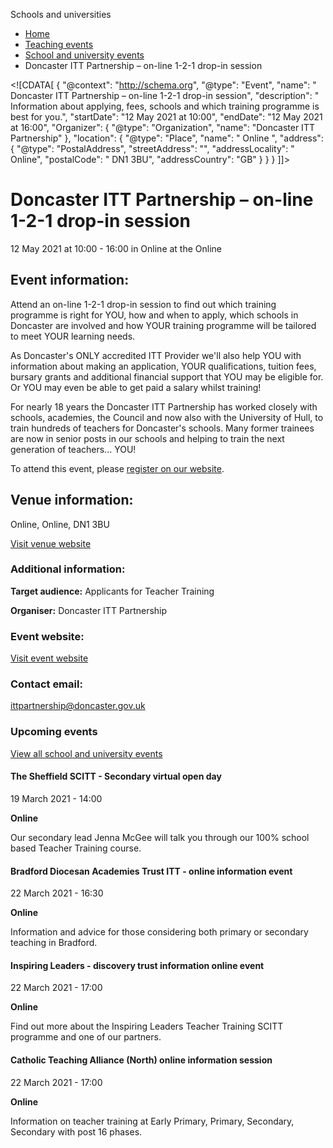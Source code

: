 Schools and universities

*   [Home](/)
*   [Teaching events](/teaching-events)
*   [School and university events](/teaching-events/training-provider-events)
*   Doncaster ITT Partnership – on-line 1-2-1 drop-in session

<!\[CDATA\[ { "@context": "http://schema.org", "@type": "Event", "name": " Doncaster ITT Partnership – on-line 1-2-1 drop-in session", "description": " Information about applying, fees, schools and which training programme is best for you.", "startDate": "12 May 2021 at 10:00", "endDate": "12 May 2021 at 16:00", "Organizer": { "@type": "Organization", "name": "Doncaster ITT Partnership" }, "location": { "@type": "Place", "name": " Online ", "address": { "@type": "PostalAddress", "streetAddress": "", "addressLocality": " Online", "postalCode": " DN1 3BU", "addressCountry": "GB" } } } \]\]>

Doncaster ITT Partnership – on-line 1-2-1 drop-in session
=========================================================

12 May 2021 at 10:00 - 16:00 in Online at the Online

Event information:
------------------

Attend an on-line 1-2-1 drop-in session to find out which training programme is right for YOU, how and when to apply, which schools in Doncaster are involved and how YOUR training programme will be tailored to meet YOUR learning needs.

As Doncaster's ONLY accredited ITT Provider we'll also help YOU with information about making an application, YOUR qualifications, tuition fees, bursary grants and additional financial support that YOU may be eligible for. Or YOU may even be able to get paid a salary whilst training!

For nearly 18 years the Doncaster ITT Partnership has worked closely with schools, academies, the Council and now also with the University of Hull, to train hundreds of teachers for Doncaster's schools. Many former trainees are now in senior posts in our schools and helping to train the next generation of teachers... YOU!

To attend this event, please [register on our website](https://partnersinlearning.org.uk/recruitment-and-retention/doncaster-itt-events/).

Venue information:
------------------

Online, Online, DN1 3BU

[Visit venue website](http://doncasteritt.co.uk/ "Online")

### Additional information:

**Target audience:** Applicants for Teacher Training

**Organiser:** Doncaster ITT Partnership

### Event website:

[Visit event website](https://partnersinlearning.org.uk/recruitment-and-retention/doncaster-itt-events/)

### Contact email:

[ittpartnership@doncaster.gov.uk](mailto:ittpartnership@doncaster.gov.uk)

### Upcoming events

[View all school and university events](/teaching-events/training-provider-events)

[](/teaching-events/training-provider-events/210319-the-sheffield-scitt-secondary-virtual-open-day)

#### The Sheffield SCITT - Secondary virtual open day

19 March 2021 - 14:00

**Online**

Our secondary lead Jenna McGee will talk you through our 100% school based Teacher Training course.

[](/teaching-events/training-provider-events/210322-bradford-diocesan-academies-trust-itt-online-information-event)

#### Bradford Diocesan Academies Trust ITT - online information event

22 March 2021 - 16:30

**Online**

Information and advice for those considering both primary or secondary teaching in Bradford.

[](/teaching-events/training-provider-events/210322-inspiring-leaders-discovery-trust-information-online-event)

#### Inspiring Leaders - discovery trust information online event

22 March 2021 - 17:00

**Online**

Find out more about the Inspiring Leaders Teacher Training SCITT programme and one of our partners.

[](/teaching-events/training-provider-events/210322-catholic-teaching-alliance-north-online-information-session)

#### Catholic Teaching Alliance (North) online information session

22 March 2021 - 17:00

**Online**

Information on teacher training at Early Primary, Primary, Secondary, Secondary with post 16 phases.
